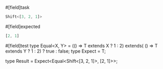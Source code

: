 #[field]task
```ts
Shift<[3, 2, 1]>
```

#[field]expected
```ts
[2, 1]
```

#[field]test
type Equal<X, Y> = (<T>() => T extends X ? 1 : 2) extends(
    <T>() => T extends Y ? 1 : 2) ? true : false;
type Expect<T extends true> = T;

type Result = Expect<Equal<Shift<[3, 2, 1]>, [2, 1]>>;